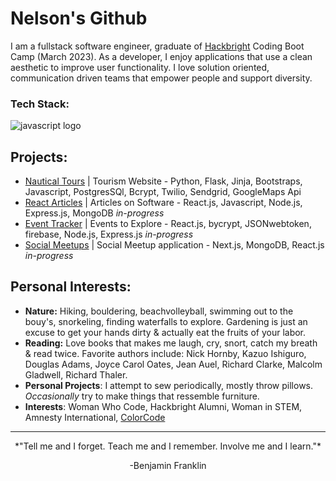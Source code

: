 # Nelson's Github
I am a fullstack software engineer, graduate of [Hackbright](https://hackbrightacademy.com/) Coding Boot Camp (March 2023). 
As a developer, I enjoy applications that use a clean aesthetic to improve user functionality. 
I love solution oriented, communication driven teams that empower people and support diversity. 


### Tech Stack:
![javascript logo](https://camo.githubusercontent.com/93c855ae825c1757f3426f05a05f4949d3b786c5b22d0edb53143a9e8f8499f6/68747470733a2f2f696d672e736869656c64732e696f2f62616467652f4a6176615363726970742d3332333333303f7374796c653d666f722d7468652d6261646765266c6f676f3d6a617661736372697074266c6f676f436f6c6f723d463744463145)


## Projects:
- [Nautical Tours](https://github.com/Nelson00011/NauticalTours) | Tourism Website - Python, Flask, Jinja, Bootstraps, Javascript, PostgresSQl, Bcrypt, Twilio, Sendgrid, GoogleMaps Api
- [React Articles](https://github.com/Nelson00011/SandBox) | Articles on Software - React.js, Javascript, Node.js, Express.js, MongoDB *in-progress*
- [Event Tracker](https://github.com/Nelson00011/EventsMulti) | Events to Explore - React.js, bycrypt, JSONwebtoken, firebase, Node.js, Express.js *in-progress*
- [Social Meetups](https://github.com/Nelson00011/SocialApp) | Social Meetup application - Next.js, MongoDB, React.js *in-progress*

## Personal Interests:
- **Nature:** Hiking, bouldering, beachvolleyball, swimming out to the bouy's, snorkeling, finding waterfalls to explore. 
Gardening is just an excuse to get your hands dirty & actually eat the fruits of your labor. 
- **Reading:** Love books that makes me laugh, cry, snort, catch my breath & read twice. 
Favorite authors include: Nick Hornby, Kazuo Ishiguro, Douglas Adams, Joyce Carol Oates, Jean Auel, Richard Clarke, Malcolm Gladwell, Richard Thaler.
- **Personal Projects**: I attempt to sew periodically, mostly throw pillows. 
*Occasionally* try to make things that ressemble furniture.
- **Interests**: Woman Who Code, Hackbright Alumni, Woman in STEM, Amnesty International, [ColorCode](https://www.colorcode.io/)
---------------------------------------
<p align="center">
  *"Tell me and I forget. Teach me and I remember. Involve me and I learn."*

<p align="center">
-Benjamin Franklin
</p>


<!--
**Nelson00011/Nelson00011** is a ✨ _special_ ✨ repository because its `README.md` (this file) appears on your GitHub profile.

Here are some ideas to get you started:

- 🔭 I’m currently working on ...
- 🌱 I’m currently learning ...
- 👯 I’m looking to collaborate on ...
- 🤔 I’m looking for help with ...
- 💬 Ask me about ...
- 📫 How to reach me: ...
- 😄 Pronouns: ...
- ⚡ Fun fact: ...
-->

